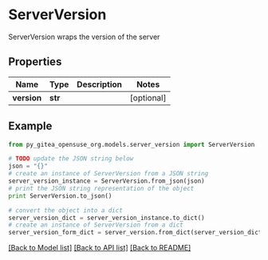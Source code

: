 # ServerVersion

ServerVersion wraps the version of the server

## Properties

Name | Type | Description | Notes
------------ | ------------- | ------------- | -------------
**version** | **str** |  | [optional] 

## Example

```python
from py_gitea_opensuse_org.models.server_version import ServerVersion

# TODO update the JSON string below
json = "{}"
# create an instance of ServerVersion from a JSON string
server_version_instance = ServerVersion.from_json(json)
# print the JSON string representation of the object
print ServerVersion.to_json()

# convert the object into a dict
server_version_dict = server_version_instance.to_dict()
# create an instance of ServerVersion from a dict
server_version_form_dict = server_version.from_dict(server_version_dict)
```
[[Back to Model list]](../README.md#documentation-for-models) [[Back to API list]](../README.md#documentation-for-api-endpoints) [[Back to README]](../README.md)


